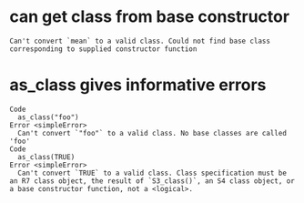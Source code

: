 # can get class from base constructor

    Can't convert `mean` to a valid class. Could not find base class corresponding to supplied constructor function

# as_class gives informative errors

    Code
      as_class("foo")
    Error <simpleError>
      Can't convert `"foo"` to a valid class. No base classes are called 'foo'
    Code
      as_class(TRUE)
    Error <simpleError>
      Can't convert `TRUE` to a valid class. Class specification must be an R7 class object, the result of `S3_class()`, an S4 class object, or a base constructor function, not a <logical>.

